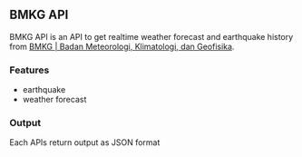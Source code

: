 ## BMKG API

BMKG API is an API to get realtime weather forecast and earthquake history from [BMKG | Badan Meteorologi, Klimatologi, dan Geofisika](http://www.bmkg.go.id).

### Features

- earthquake
- weather forecast

### Output

Each APIs return output as JSON format
